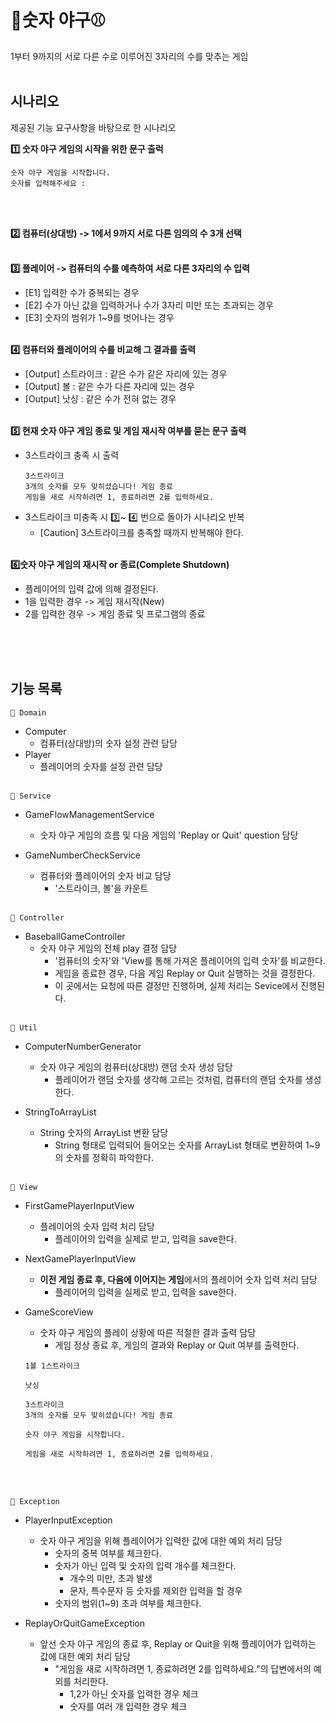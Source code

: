 # 🥎숫자 야구⚾️

1부터 9까지의 서로 다른 수로 이루어진 3자리의 수를 맞추는 게임
<br>
<br>

## 시나리오

제공된 기능 요구사항을 바탕으로 한 시나리오
<br>

**1️⃣ 숫자 야구 게임의 시작을 위한 문구 출럭**

```
숫자 야구 게임을 시작합니다.
숫자를 입력해주세요 :
```

<br>
<br>

**2️⃣ 컴퓨터(상대방) -> 1에서 9까지 서로 다른 임의의 수 3개 선택**
<br>
<br>

**3️⃣ 플레이어 -> 컴퓨터의 수를 예측하여 서로 다른 3자리의 수 입력**

- [E1] 입력한 수가 중복되는 경우
- [E2] 수가 아닌 값을 입력하거나 수가 3자리 미만 또는 초과되는 경우
- [E3] 숫자의 범위가 1~9를 벗어나는 경우
  <br>
  <br>

**4️⃣ 컴퓨터와 플레이어의 수를 비교해 그 결과를 출력**

- [Output] 스트라이크 : 같은 수가 같은 자리에 있는 경우
- [Output] 볼 : 같은 수가 다른 자리에 있는 경우
- [Output] 낫싱 : 같은 수가 전혀 없는 경우
  <br>
  <br>

**5️⃣ 현재 숫자 야구 게임 종료 및 게임 재시작 여부를 묻는 문구 출력**

- 3스트라이크 충족 시 출력
  ```
  3스트라이크
  3개의 숫자를 모두 맞히셨습니다! 게임 종료
  게임을 새로 시작하려면 1, 종료하려면 2를 입력하세요.
  ```
- 3스트라이크 미충족 시 3️⃣~ 4️⃣ 번으로 돌아가 시나리오 반복
    - [Caution] 3스트라이크를 충족할 때까지 반복해야 한다.
      <br>
      <br>

**6️⃣숫자 야구 게임의 재시작 or 종료(Complete Shutdown)**

- 플레이어의 입력 값에 의해 결정된다.
- 1을 입력한 경우 -> 게임 재시작(New)
- 2를 입력한 경우 -> 게임 종료 및 프로그램의 종료

<br>
<br>
<br>

## 기능 목록

```🌱 Domain```

- Computer
    - 컴퓨터(상대방)의 숫자 설정 관련 담당
- Player
    - 플레이어의 숫자를 설정 관련 담당
      <br>
      <br>

```🌱 Service```

- GameFlowManagementService
    - 숫자 야구 게임의 흐름 및 다음 게임의 'Replay or Quit' question 담당

- GameNumberCheckService
    - 컴퓨터와 플레이어의 숫자 비교 담당
        - '스트라이크, 볼'을 카운트
          <br>
          <br>

```🌱 Controller```

- BaseballGameController
    - 숫자 야구 게임의 전체 play 결정 담당
        - '컴퓨터의 숫자'와 'View를 통해 가져온 플레이어의 입력 숫자'를 비교한다.
        - 게임을 종료한 경우, 다음 게임 Replay or Quit 실행하는 것을 결정한다.
        - 이 곳에서는 요청에 따른 결정만 진행하며, 실제 처리는 Sevice에서 진행된다.
          <br>
          <br>

```🌱 Util```

- ComputerNumberGenerator
    - 숫자 야구 게임의 컴퓨터(상대방) 랜덤 숫자 생성 담당
        - 플레이어가 랜덤 숫자를 생각해 고르는 것처럼, 컴퓨터의 랜덤 숫자를 생성한다.

- StringToArrayList
    - String 숫자의 ArrayList 변환 담당
        - String 형태로 입력되어 들어오는 숫자를 ArrayList 형태로 변환하여 1~9의 숫자를 정확히 파악한다.
          <br>
          <br>

```🌱 View```

- FirstGamePlayerInputView
    - 플레이어의 숫자 입력 처리 담당
        - 플레이어의 입력을 실제로 받고, 입력을 save한다.

- NextGamePlayerInputView
    - **이전 게임 종료 후, 다음에 이어지는 게임**에서의 플레이어 숫자 입력 처리 담당
        - 플레이어의 입력을 실제로 받고, 입력을 save한다.

- GameScoreView
    - 숫자 야구 게임의 플레이 상황에 따른 적절한 결과 출력 담당
        - 게임 정상 종료 후, 게임의 결과와 Replay or Quit 여부를 출력한다.
  ```
  1볼 1스트라이크
  ```

  ```
  낫싱
  ```

  ```
  3스트라이크
  3개의 숫자를 모두 맞히셨습니다! 게임 종료
  ```

  ```
  숫자 야구 게임을 시작합니다.
  ```

  ```
  게임을 새로 시작하려면 1, 종료하려면 2를 입력하세요.
  ```

<br>
<br>

```🌱 Exception```

- PlayerInputException
    - 숫자 야구 게임을 위해 플레이어가 입력한 값에 대한 예외 처리 담당
        - 숫자의 중복 여부를 체크한다.
        - 숫자가 아닌 입력 및 숫자의 입력 개수를 체크한다.
            - 개수의 미만, 초과 발생
            - 문자, 특수문자 등 숫자를 제외한 입력을 할 경우
        - 숫자의 범위(1~9) 초과 여부를 체크한다.
          <br>


- ReplayOrQuitGameException
    - 앞선 숫자 야구 게임의 종료 후, Replay or Quit을 위해 플레이어가 입력하는 값에 대한 예외 처리 담당
        - "게임을 새로 시작하려면 1, 종료하려면 2를 입력하세요."의 답변에서의 예외를 처리한다.
            - 1,2가 아닌 숫자를 입력한 경우 체크
            - 숫자를 여러 개 입력한 경우 체크